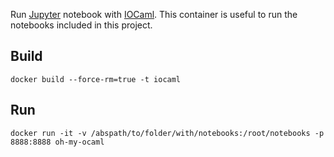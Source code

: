 Run [Jupyter](http://jupyter.org/) notebook with
[IOCaml](https://github.com/andrewray/iocaml/). This container is useful to run
the notebooks included in this project.

## Build

    docker build --force-rm=true -t iocaml

## Run

    docker run -it -v /abspath/to/folder/with/notebooks:/root/notebooks -p 8888:8888 oh-my-ocaml
